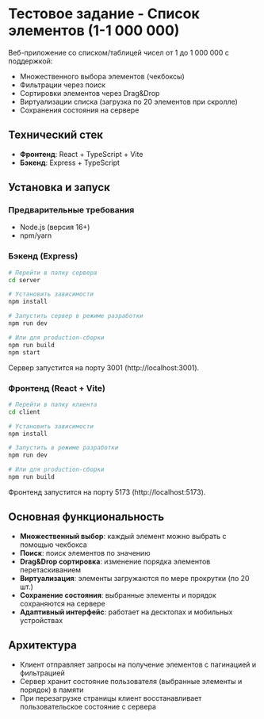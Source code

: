 # Тестовое задание - Список элементов (1-1 000 000)

Веб-приложение со списком/таблицей чисел от 1 до 1 000 000 с поддержкой:
- Множественного выбора элементов (чекбоксы)
- Фильтрации через поиск
- Сортировки элементов через Drag&Drop
- Виртуализации списка (загрузка по 20 элементов при скролле)
- Сохранения состояния на сервере

## Технический стек

- **Фронтенд**: React + TypeScript + Vite
- **Бэкенд**: Express + TypeScript

## Установка и запуск

### Предварительные требования

- Node.js (версия 16+)
- npm/yarn

### Бэкенд (Express)

```bash
# Перейти в папку сервера
cd server

# Установить зависимости
npm install

# Запустить сервер в режиме разработки
npm run dev

# Или для production-сборки
npm run build
npm start
```

Сервер запустится на порту 3001 (http://localhost:3001).

### Фронтенд (React + Vite)

```bash
# Перейти в папку клиента
cd client

# Установить зависимости
npm install

# Запустить в режиме разработки
npm run dev

# Или для production-сборки
npm run build
```

Фронтенд запустится на порту 5173 (http://localhost:5173).

## Основная функциональность

- **Множественный выбор**: каждый элемент можно выбрать с помощью чекбокса
- **Поиск**: поиск элементов по значению
- **Drag&Drop сортировка**: изменение порядка элементов перетаскиванием
- **Виртуализация**: элементы загружаются по мере прокрутки (по 20 шт.)
- **Сохранение состояния**: выбранные элементы и порядок сохраняются на сервере
- **Адаптивный интерфейс**: работает на десктопах и мобильных устройствах

## Архитектура

- Клиент отправляет запросы на получение элементов с пагинацией и фильтрацией
- Сервер хранит состояние пользователя (выбранные элементы и порядок) в памяти
- При перезагрузке страницы клиент восстанавливает пользовательское состояние с сервера 